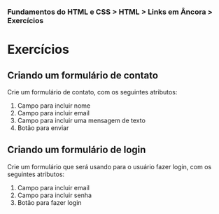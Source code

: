 ### Fundamentos do HTML e CSS > HTML > Links em Âncora > Exercícios

# Exercícios


## Criando um formulário de contato
Crie um formulário de contato, com os seguintes atributos:

1. Campo para incluir nome
2. Campo para incluir email
3. Campo para incluir uma mensagem de texto
4. Botão para enviar

## Criando um formulário de login
Crie um formulário que será usando para o usuário fazer login, com os seguintes atributos:

1. Campo para incluir email
2. Campo para incluir senha
3. Botão para fazer login
